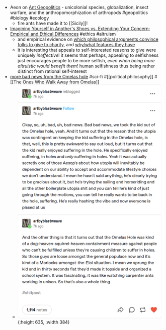 - Aeon on [Ant Geopolitics](https://aeon.co/essays/the-strange-and-turbulent-global-world-of-ant-geopolitics) - unicolonial species, globalization, insect warfare, and the anthropomorphization of arthropods #geopolitics #biology #ecology
	- fire ants have made it to [[Sicily]]!
- [Imagining Yourself in Another's Shoes vs. Extending Your Concern: Empirical and Ethical Differences](https://schwitzsplinters.blogspot.com/2024/01/imagining-yourself-in-anothers-shoes-vs.html) #ethics #altruism
	- and empirical evidence on [which philosophical arguments convince folks to give to charity](https://schwitzsplinters.blogspot.com/2020/06/contest-winner-philosophical-argument.html), and [why/what features they have](https://schwitzsplinters.blogspot.com/2024/02/what-types-of-argument-convince-people.html)
	- it is interesting that appeals to self-interested reasons to give were uniquely _ineffective_! it seems that perhaps, appealing to selfishness just encourages people to be more selfish, _even when being more altruistic would benefit them_! human selfishness thus being rather distinct from rational self-interest
- [more bad news from the Omelas hole](https://www.reddit.com/media?url=https%3A%2F%2Fi.redd.it%2Fnard2vajqbjc1.png) #sci-fi #[[political philosophy]] #[[The Ones Who Walk Away from Omelas]]
	- ![image.png](../assets/image_1708286812974_0.png){:height 635, :width 384}